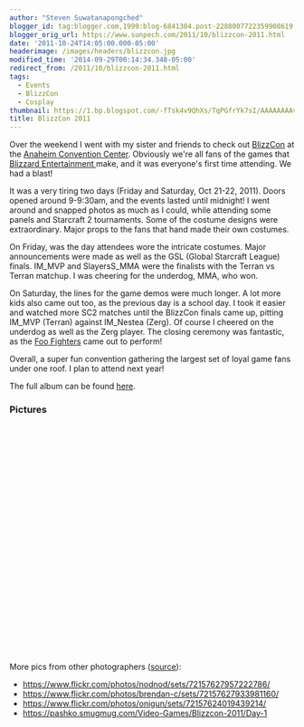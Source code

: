 ```yaml
---
author: "Steven Suwatanapongched"
blogger_id: tag:blogger.com,1999:blog-6841384.post-2288007722359908619
blogger_orig_url: https://www.sunpech.com/2011/10/blizzcon-2011.html
date: '2011-10-24T14:05:00.000-05:00'
headerimage: /images/headers/blizzcon.jpg
modified_time: '2014-09-29T00:14:34.348-05:00'
redirect_from: /2011/10/blizzcon-2011.html
tags:
  - Events
  - BlizzCon
  - Cosplay
thumbnail: https://1.bp.blogspot.com/-fTsk4v9QhXs/TqPGfrYk7sI/AAAAAAAAvWk/SPPRltqrxnA/s600/2011-10-21+at+09-12-36.jpg
title: BlizzCon 2011
---
```



Over the weekend I went with my sister and friends to check out <a href="https://www.blizzcon.com/">BlizzCon</a>&nbsp;at the <a href="https://www.anaheimconventioncenter.com/">Anaheim Convention Center</a>. Obviously we're all fans of the games that <a href="https://www.blizzard.com/">Blizzard Entertainment </a>make, and it was everyone's first time attending. We had a blast!

It was a very tiring two days (Friday and Saturday, Oct 21-22, 2011). Doors opened around 9-9:30am, and the events lasted until midnight! I went around and snapped photos as much as I could, while attending some panels and Starcraft 2 tournaments. Some of the costume designs were extraordinary.&nbsp;Major props to the fans that hand made their own costumes.

On Friday, was the day attendees wore the intricate costumes. Major announcements were made as well as the GSL (Global Starcraft League) finals. IM_MVP and SlayersS_MMA were the finalists with the Terran vs Terran matchup. I was cheering for the underdog, MMA, who won.

On Saturday, the lines for the game demos were much longer. A lot more kids also came out too, as the previous day is a school day. I took it easier and watched more SC2 matches until the BlizzCon finals came up, pitting IM_MVP (Terran) against IM_Nestea (Zerg). Of course I cheered on the underdog as well as the Zerg player. The closing ceremony was fantastic, as the <a href="https://www.foofighters.com/us/home">Foo Fighters</a> came out to perform!

Overall, a super fun convention gathering the largest set of loyal game fans under one roof. I plan to attend next year!

The full album can be found <a href="https://picasaweb.google.com/sunpech/2011BlizzCon?authuser=0&amp;feat=directlink">here</a>.

### Pictures

<a href="https://1.bp.blogspot.com/-fTsk4v9QhXs/TqPGfrYk7sI/AAAAAAAAvWk/SPPRltqrxnA/s600/2011-10-21+at+09-12-36.jpg" alt=""><img    border="0"  src="https://1.bp.blogspot.com/-fTsk4v9QhXs/TqPGfrYk7sI/AAAAAAAAvWk/SPPRltqrxnA/s600/2011-10-21+at+09-12-36.jpg" alt=""  /></a>

<a href="https://1.bp.blogspot.com/-GuK6cN_I6EA/TqPGQyb7ngI/AAAAAAAAvV4/fnDuTKOWP7U/s600/2011-10-20+at+23-42-10.jpg" alt=""><img    border="0"  src="https://1.bp.blogspot.com/-GuK6cN_I6EA/TqPGQyb7ngI/AAAAAAAAvV4/fnDuTKOWP7U/s600/2011-10-20+at+23-42-10.jpg" alt=""  /></a>

<a href="https://2.bp.blogspot.com/-VoRzOYNry10/TqPGV6aPQcI/AAAAAAAAvWI/HU4fWoJ7-WU/s600/2011-10-21+at+08-58-26.jpg" alt=""><img    border="0"  src="https://2.bp.blogspot.com/-VoRzOYNry10/TqPGV6aPQcI/AAAAAAAAvWI/HU4fWoJ7-WU/s600/2011-10-21+at+08-58-26.jpg" alt=""  /></a>

<a href="https://2.bp.blogspot.com/-MiLB3GqT6k4/TqPGgAsKSKI/AAAAAAAAvWo/PONolS4Ozjo/s600/2011-10-21+at+09-12-38.jpg" alt=""><img    border="0"  src="https://2.bp.blogspot.com/-MiLB3GqT6k4/TqPGgAsKSKI/AAAAAAAAvWo/PONolS4Ozjo/s600/2011-10-21+at+09-12-38.jpg" alt=""  /></a>

<a href="https://2.bp.blogspot.com/-I40A3Gpe6FU/TqPGtazLkzI/AAAAAAAAvXU/WjgxgNyNpXY/s600/2011-10-21+at+09-19-12.jpg" alt=""><img    border="0"  src="https://2.bp.blogspot.com/-I40A3Gpe6FU/TqPGtazLkzI/AAAAAAAAvXU/WjgxgNyNpXY/s600/2011-10-21+at+09-19-12.jpg" alt=""  /></a>

<a href="https://1.bp.blogspot.com/-GTQ1dXQaMmY/TqPGyUV7ebI/AAAAAAAAvXk/PX6yZU6Hwj4/s600/2011-10-21+at+09-20-40.jpg" alt=""><img    border="0"  src="https://1.bp.blogspot.com/-GTQ1dXQaMmY/TqPGyUV7ebI/AAAAAAAAvXk/PX6yZU6Hwj4/s600/2011-10-21+at+09-20-40.jpg" alt=""  /></a>

<a href="https://4.bp.blogspot.com/-m3vV64eYp94/TqPG6YVJAZI/AAAAAAAAvYE/3KJKVjCUjeE/s600/2011-10-21+at+09-46-01.jpg" alt=""><img    border="0"  src="https://4.bp.blogspot.com/-m3vV64eYp94/TqPG6YVJAZI/AAAAAAAAvYE/3KJKVjCUjeE/s600/2011-10-21+at+09-46-01.jpg" alt=""  /></a>

<a href="https://2.bp.blogspot.com/-ydW0Ai5G31E/TqPHCxZ1o9I/AAAAAAAAvYg/GRcOQMoBSgs/s600/2011-10-21+at+09-48-46.jpg" alt=""><img    border="0"  src="https://2.bp.blogspot.com/-ydW0Ai5G31E/TqPHCxZ1o9I/AAAAAAAAvYg/GRcOQMoBSgs/s600/2011-10-21+at+09-48-46.jpg" alt=""  /></a>

<a href="https://4.bp.blogspot.com/-QzvaH4Eh-jc/TqPHlT_mJbI/AAAAAAAAvaQ/7RwaiILFhbQ/s600/2011-10-21+at+09-58-32.jpg" alt=""><img    border="0"  src="https://4.bp.blogspot.com/-QzvaH4Eh-jc/TqPHlT_mJbI/AAAAAAAAvaQ/7RwaiILFhbQ/s600/2011-10-21+at+09-58-32.jpg" alt=""  /></a>

<a href="https://2.bp.blogspot.com/-jQEcMk77tZI/TqPIDjME-tI/AAAAAAAAvcM/QmkPZ8UP5KE/s600/2011-10-21+at+11-24-46.jpg" alt=""><img    border="0"  src="https://2.bp.blogspot.com/-jQEcMk77tZI/TqPIDjME-tI/AAAAAAAAvcM/QmkPZ8UP5KE/s600/2011-10-21+at+11-24-46.jpg" alt=""  /></a>

<a href="https://4.bp.blogspot.com/-8Xjv-Vxafac/TqPI0YpJdTI/AAAAAAAAvfQ/eN_bsvUEuXE/s600/2011-10-21+at+12-12-30.jpg" alt=""><img    border="0"  src="https://4.bp.blogspot.com/-8Xjv-Vxafac/TqPI0YpJdTI/AAAAAAAAvfQ/eN_bsvUEuXE/s600/2011-10-21+at+12-12-30.jpg" alt=""  /></a>

<a href="https://1.bp.blogspot.com/-NRFpaQy7DUs/TqPJSB8jYVI/AAAAAAAAvgs/CPRcOyX2IKk/s600/2011-10-21+at+12-34-46.jpg" alt=""><img    border="0"  src="https://1.bp.blogspot.com/-NRFpaQy7DUs/TqPJSB8jYVI/AAAAAAAAvgs/CPRcOyX2IKk/s600/2011-10-21+at+12-34-46.jpg" alt=""  /></a>

<a href="https://2.bp.blogspot.com/-kgYLG_cJx9E/TqPKO2TV_TI/AAAAAAAAvj0/pa3pc-9RJSI/s600/2011-10-21+at+14-22-19.jpg" alt=""><img    border="0"  src="https://2.bp.blogspot.com/-kgYLG_cJx9E/TqPKO2TV_TI/AAAAAAAAvj0/pa3pc-9RJSI/s600/2011-10-21+at+14-22-19.jpg" alt=""  /></a>

<a href="https://2.bp.blogspot.com/-aj6yAbMCH14/TqPKjjhQAhI/AAAAAAAAvk0/98vCHnmp3RM/s600/2011-10-21+at+15-54-01.jpg" alt=""><img    border="0"  src="https://2.bp.blogspot.com/-aj6yAbMCH14/TqPKjjhQAhI/AAAAAAAAvk0/98vCHnmp3RM/s600/2011-10-21+at+15-54-01.jpg" alt=""  /></a>

<a href="https://3.bp.blogspot.com/-acaFWFeGN9I/TqPKt4biDVI/AAAAAAAAvlU/pY36UAjDSUk/s600/2011-10-21+at+16-25-09.jpg" alt=""><img    border="0"  src="https://3.bp.blogspot.com/-acaFWFeGN9I/TqPKt4biDVI/AAAAAAAAvlU/pY36UAjDSUk/s600/2011-10-21+at+16-25-09.jpg" alt=""  /></a>

<a href="https://2.bp.blogspot.com/-Hw3RM79Gi0k/TqPK-JLAuEI/AAAAAAAAvl8/5a3HX_AyTzs/s600/2011-10-21+at+18-16-09.jpg" alt=""><img    border="0"  src="https://2.bp.blogspot.com/-Hw3RM79Gi0k/TqPK-JLAuEI/AAAAAAAAvl8/5a3HX_AyTzs/s600/2011-10-21+at+18-16-09.jpg" alt=""  /></a>

<a href="https://4.bp.blogspot.com/-i6OJu0lRjAc/TqPLZoY4SYI/AAAAAAAAvnY/PRwPNJ8t3oo/s600/2011-10-21+at+18-20-22.jpg" alt=""><img    border="0"  src="https://4.bp.blogspot.com/-i6OJu0lRjAc/TqPLZoY4SYI/AAAAAAAAvnY/PRwPNJ8t3oo/s600/2011-10-21+at+18-20-22.jpg" alt=""  /></a>

<a href="https://4.bp.blogspot.com/-rgpNJpztpOc/TqPMdrElfFI/AAAAAAAAvq0/ozx4DTIfUp8/s600/2011-10-21+at+18-27-30.jpg" alt=""><img    border="0"  src="https://4.bp.blogspot.com/-rgpNJpztpOc/TqPMdrElfFI/AAAAAAAAvq0/ozx4DTIfUp8/s600/2011-10-21+at+18-27-30.jpg" alt=""  /></a>

<a href="https://3.bp.blogspot.com/-ff7d7jz3u0M/TqPQh5VEPNI/AAAAAAAAv5Y/NtcqNCsydgw/s600/2011-10-21+at+18-53-23.jpg" alt=""><img    border="0"  src="https://3.bp.blogspot.com/-ff7d7jz3u0M/TqPQh5VEPNI/AAAAAAAAv5Y/NtcqNCsydgw/s600/2011-10-21+at+18-53-23.jpg" alt=""  /></a>

<a href="https://1.bp.blogspot.com/-b1Hns3M5PkE/TqPQv3qyNdI/AAAAAAAAv6U/d1tPzgckHrE/s600/2011-10-21+at+21-04-41.jpg" alt=""><img    border="0"  src="https://1.bp.blogspot.com/-b1Hns3M5PkE/TqPQv3qyNdI/AAAAAAAAv6U/d1tPzgckHrE/s600/2011-10-21+at+21-04-41.jpg" alt=""  /></a>

<a href="https://3.bp.blogspot.com/-jCQKM-rO5fM/TqPRUZzbISI/AAAAAAAAv8k/bGAhZY8CLMw/s600/2011-10-22+at+12-51-35.jpg" alt=""><img    border="0"  src="https://3.bp.blogspot.com/-jCQKM-rO5fM/TqPRUZzbISI/AAAAAAAAv8k/bGAhZY8CLMw/s600/2011-10-22+at+12-51-35.jpg" alt=""  /></a>

<a href="https://3.bp.blogspot.com/-XyoMQR-dCE4/TqPRWJ-yFOI/AAAAAAAAv8o/ctExC-qvilE/s600/2011-10-22+at+13-07-21.jpg" alt=""><img    border="0"  src="https://3.bp.blogspot.com/-XyoMQR-dCE4/TqPRWJ-yFOI/AAAAAAAAv8o/ctExC-qvilE/s600/2011-10-22+at+13-07-21.jpg" alt=""  /></a>

<a href="https://3.bp.blogspot.com/-T6prP5hyvzU/TqPRZJiermI/AAAAAAAAv8w/4k8FIKgkVQc/s600/2011-10-22+at+13-08-29.jpg" alt=""><img    border="0"  src="https://3.bp.blogspot.com/-T6prP5hyvzU/TqPRZJiermI/AAAAAAAAv8w/4k8FIKgkVQc/s600/2011-10-22+at+13-08-29.jpg" alt=""  /></a>

<a href="https://3.bp.blogspot.com/-2yxj6759-6s/TqPRd7PnXQI/AAAAAAAAv88/9zu8VuacWbk/s600/2011-10-22+at+13-10-32.jpg" alt=""><img    border="0"  src="https://3.bp.blogspot.com/-2yxj6759-6s/TqPRd7PnXQI/AAAAAAAAv88/9zu8VuacWbk/s600/2011-10-22+at+13-10-32.jpg" alt=""  /></a>

<a href="https://3.bp.blogspot.com/-UmlRUOqzghM/TqPRhlzlQEI/AAAAAAAAv9I/hpQY30xvqG4/s600/2011-10-22+at+13-12-21.jpg" alt=""><img    border="0"  src="https://3.bp.blogspot.com/-UmlRUOqzghM/TqPRhlzlQEI/AAAAAAAAv9I/hpQY30xvqG4/s600/2011-10-22+at+13-12-21.jpg" alt=""  /></a>

<a href="https://4.bp.blogspot.com/-JC8QctvgTjE/TqPSGRBe4-I/AAAAAAAAv_U/O1DQQ8CAuMY/s600/2011-10-22+at+18-14-29.jpg" alt=""><img    border="0"  src="https://4.bp.blogspot.com/-JC8QctvgTjE/TqPSGRBe4-I/AAAAAAAAv_U/O1DQQ8CAuMY/s600/2011-10-22+at+18-14-29.jpg" alt=""  /></a>

<a href="https://2.bp.blogspot.com/-eoaA1dIO8kw/TqPSVnDfUQI/AAAAAAAAwAk/M-Q4iycL4BA/s600/2011-10-22+at+19-32-48.jpg" alt=""><img    border="0"  src="https://2.bp.blogspot.com/-eoaA1dIO8kw/TqPSVnDfUQI/AAAAAAAAwAk/M-Q4iycL4BA/s600/2011-10-22+at+19-32-48.jpg" alt=""  /></a>

<a href="https://1.bp.blogspot.com/-z85Qv-dHRWA/TqPSiCNM6SI/AAAAAAAAwBg/35l57H1LTRc/s600/2011-10-22+at+19-52-57.jpg" alt=""><img    border="0"  src="https://1.bp.blogspot.com/-z85Qv-dHRWA/TqPSiCNM6SI/AAAAAAAAwBg/35l57H1LTRc/s600/2011-10-22+at+19-52-57.jpg" alt=""  /></a>

<a href="https://3.bp.blogspot.com/-dlhZPvqMA18/TqPS0hUwmPI/AAAAAAAAwC0/BrsLsG1XdC4/s600/2011-10-22+at+21-04-10.jpg" alt=""><img    border="0"  src="https://3.bp.blogspot.com/-dlhZPvqMA18/TqPS0hUwmPI/AAAAAAAAwC0/BrsLsG1XdC4/s600/2011-10-22+at+21-04-10.jpg" alt=""  /></a>

<a href="https://1.bp.blogspot.com/-gBNFt1UclYQ/TqPSvSUGDRI/AAAAAAAAwCY/dC-zYUyf_rM/s600/2011-10-22+at+20-34-09.jpg" alt=""><img    border="0"  src="https://1.bp.blogspot.com/-gBNFt1UclYQ/TqPSvSUGDRI/AAAAAAAAwCY/dC-zYUyf_rM/s600/2011-10-22+at+20-34-09.jpg" alt=""  /></a>


More pics from other photographers (<a href="https://us.battle.net/blizzcon/en/blog/3749104/BlizzCon_2011_We_Want_Your_Photos-10_25_2011#blog">source</a>):

<ul>
  <li><a href="https://www.flickr.com/photos/nodnod/sets/72157627957222786/">https://www.flickr.com/photos/nodnod/sets/72157627957222786/</a></li>
  <li><a href="https://www.flickr.com/photos/brendan-c/sets/72157627933981160/">https://www.flickr.com/photos/brendan-c/sets/72157627933981160/</a></li>
  <li><a href="https://www.flickr.com/photos/onigun/sets/72157624019439214/">https://www.flickr.com/photos/onigun/sets/72157624019439214/</a></li>
  <li><a href="https://pashko.smugmug.com/Video-Games/Blizzcon-2011/Day-1">https://pashko.smugmug.com/Video-Games/Blizzcon-2011/Day-1</a></li>
</ul>